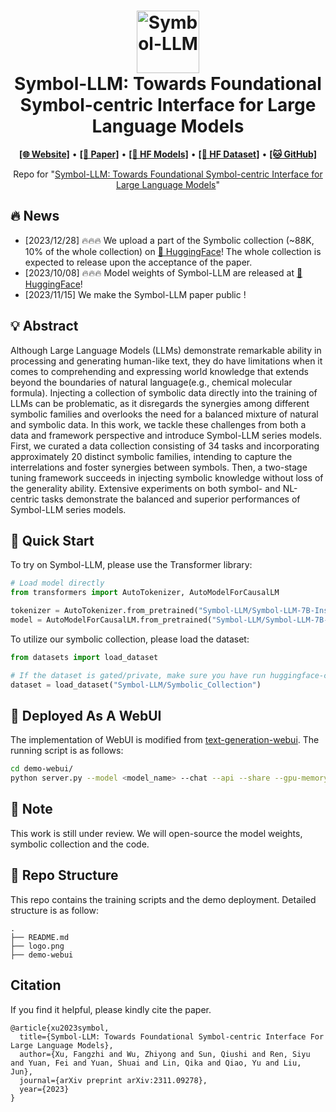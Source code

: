 <h1 align="center">
<img src="./logo.png" width="100" alt="Symbol-LLM" />
<br>
Symbol-LLM: Towards Foundational Symbol-centric Interface for Large Language Models
</h1>



<p align="center">
  <a href="https://xufangzhi.github.io/symbol-llm-page/"><b>[🌐 Website]</b></a> •
  <a href="https://arxiv.org/abs/2311.09278"><b>[📜 Paper]</b></a> •
  <a href="https://huggingface.co/Symbol-LLM/Symbol-LLM-7B-Instruct"><b>[🤗 HF Models]</b></a> •
  <a href="https://huggingface.co/datasets/Symbol-LLM/Symbolic_Collection"><b>[🤗 HF Dataset]</b></a> •
  <a href="https://github.com/xufangzhi/Symbol-LLM"><b>[🐱 GitHub]</b></a>
  
</p>


<p align="center">
Repo for "<a href="https://arxiv.org/abs/2311.09278" target="_blank">Symbol-LLM: Towards Foundational Symbol-centric Interface for Large Language Models</a>"
</p>


## 🔥 News

- [2023/12/28] 🔥🔥🔥 We upload a part of the Symbolic collection (~88K, 10% of the whole collection) on [🤗 HuggingFace](https://huggingface.co/Symbol-LLM/Symbol-LLM-7B-Instruct)! The whole collection is expected to release upon the acceptance of the paper.
- [2023/10/08] 🔥🔥🔥 Model weights of Symbol-LLM are released at [🤗 HuggingFace](https://huggingface.co/datasets/Symbol-LLM/Symbolic_Collection)!
- [2023/11/15] We make the Symbol-LLM paper public !


## 💡 Abstract

Although Large Language Models (LLMs) demonstrate remarkable ability in processing and generating human-like text, they do have limitations when it comes to comprehending and expressing world knowledge that extends beyond the boundaries of natural language(e.g., chemical molecular formula). Injecting a collection of symbolic data directly into the training of LLMs can be problematic, as it disregards the synergies among different symbolic families and overlooks the need for a balanced mixture of natural and symbolic data. In this work, we tackle these challenges from both a data and framework perspective and introduce Symbol-LLM series models. First, we curated a data collection consisting of 34 tasks and incorporating approximately 20 distinct symbolic families, intending to capture the interrelations and foster synergies between symbols. Then, a two-stage tuning framework succeeds in injecting symbolic knowledge without loss of the generality ability. Extensive experiments on both symbol- and NL-centric tasks demonstrate the balanced and superior performances of Symbol-LLM series models.

## 🚀 Quick Start

To try on Symbol-LLM, please use the Transformer library:

```python
# Load model directly
from transformers import AutoTokenizer, AutoModelForCausalLM

tokenizer = AutoTokenizer.from_pretrained("Symbol-LLM/Symbol-LLM-7B-Instruct")
model = AutoModelForCausalLM.from_pretrained("Symbol-LLM/Symbol-LLM-7B-Instruct")
```


To utilize our symbolic collection, please load the dataset:

```python
from datasets import load_dataset

# If the dataset is gated/private, make sure you have run huggingface-cli login
dataset = load_dataset("Symbol-LLM/Symbolic_Collection")
```

## 📃 Deployed As A WebUI
The implementation of WebUI is modified from [text-generation-webui](https://github.com/oobabooga/text-generation-webui). The running script is as follows:

```bash
cd demo-webui/
python server.py --model <model_name> --chat --api --share --gpu-memory 40 40 --compute_dtype float32 --bf16
```


## 📒 Note
This work is still under review. We will open-source the model weights, symbolic collection and the code.


## 🔧 Repo Structure
This repo contains the training scripts and the demo deployment. Detailed structure is as follow:
```
.
├── README.md
├── logo.png
├── demo-webui
```

## Citation
If you find it helpful, please kindly cite the paper.
```
@article{xu2023symbol,
  title={Symbol-LLM: Towards Foundational Symbol-centric Interface For Large Language Models},
  author={Xu, Fangzhi and Wu, Zhiyong and Sun, Qiushi and Ren, Siyu and Yuan, Fei and Yuan, Shuai and Lin, Qika and Qiao, Yu and Liu, Jun},
  journal={arXiv preprint arXiv:2311.09278},
  year={2023}
}
```
